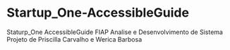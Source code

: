 # Startup_One-AccessibleGuide
Staturp_One AccessibleGuide
FIAP Analise e Desenvolvimento de Sistema
Projeto de Priscilla Carvalho e Werica Barbosa 
